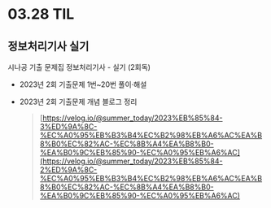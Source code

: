 <h1> 03.28 TIL </h1>

## 정보처리기사 실기

시나공 기출 문제집 정보처리기사 - 실기 (2회독)
  - 2023년 2회 기출문제 1번~20번 풀이·해설

  - 2023년 2회 기출문제 개념 블로그 정리
    > [https://velog.io/@summer_today/2023%EB%85%84-3%ED%9A%8C-%EC%A0%95%EB%B3%B4%EC%B2%98%EB%A6%AC%EA%B8%B0%EC%82%AC-%EC%8B%A4%EA%B8%B0-%EA%B0%9C%EB%85%90-%EC%A0%95%EB%A6%AC](https://velog.io/@summer_today/2023%EB%85%84-2%ED%9A%8C-%EC%A0%95%EB%B3%B4%EC%B2%98%EB%A6%AC%EA%B8%B0%EC%82%AC-%EC%8B%A4%EA%B8%B0-%EA%B0%9C%EB%85%90-%EC%A0%95%EB%A6%AC)